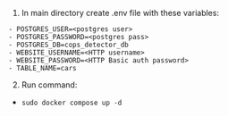 1. In main directory create .env file with these variables:
```
- POSTGRES_USER=<postgres user>
- POSTGRES_PASSWORD=<postgres pass>
- POSTGRES_DB=cops_detector_db
- WEBSITE_USERNAME=<HTTP username>
- WEBSITE_PASSWORD=<HTTP Basic auth password>
- TABLE_NAME=cars
```

2. Run command:
- `sudo docker compose up -d`